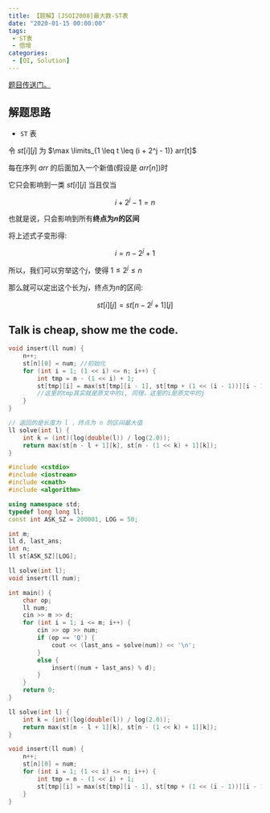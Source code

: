 ```yaml
---
title: 【题解】[JSOI2008]最大数-ST表
date: "2020-01-15 00:00:00"
tags:
 - ST表
 - 倍增
categories:
 - [OI, Solution]
---
```



[题目传送门。](https://www.luogu.com.cn/problem/P1198)

<!--more-->

## 解题思路

* $\texttt{ST}$ 表

令 $st[ i ][ j ]$ 为 $\max \limits_{1 \leq t \leq (i + 2^j - 1)} arr[t]$

每在序列 $arr$ 的后面加入一个新值(假设是 $arr[ n ]$)时

它只会影响到一类 $st[ i ][ j ]$ 当且仅当

$$i + 2^j - 1 = n$$

也就是说，只会影响到所有**终点为$n$的区间**

将上述式子变形得:

$$i = n - 2^j + 1$$

所以，我们可以穷举这个$j$，使得 $1 \leq 2^j \leq n$

那么就可以定出这个长为$j$，终点为$n$的区间:

$$st[ i ][ j ] = st[ n - 2^j + 1 ][j]$$

## Talk is cheap, show me the code.

```cpp
void insert(ll num) {
    n++;
    st[n][0] = num; //初始化
    for (int i = 1; (1 << i) <= n; i++) {
        int tmp = n - (1 << i) + 1;
        st[tmp][i] = max(st[tmp][i - 1], st[tmp + (1 << (i - 1))][i - 1]);
        //这里的tmp其实就是原文中的i, 同理，这里的i是原文中的j
    }
}
```

```cpp
// 返回的是长度为 l ，终点为 n 的区间最大值
ll solve(int l) {
    int k = (int)(log(double(l)) / log(2.0));
    return max(st[n - l + 1][k], st[n - (1 << k) + 1][k]);
}
```

```cpp
#include <cstdio>
#include <iostream>
#include <cmath>
#include <algorithm>

using namespace std;
typedef long long ll;
const int ASK_SZ = 200001, LOG = 50;

int m;
ll d, last_ans;
int n;
ll st[ASK_SZ][LOG];

ll solve(int l);
void insert(ll num);

int main() {
    char op;
    ll num;
    cin >> m >> d;
    for (int i = 1; i <= m; i++) {
        cin >> op >> num;
        if (op == 'Q') {
            cout << (last_ans = solve(num)) << '\n';
        }
        else {
            insert((num + last_ans) % d);
        }
    }
    return 0;
}

ll solve(int l) {
    int k = (int)(log(double(l)) / log(2.0));
    return max(st[n - l + 1][k], st[n - (1 << k) + 1][k]);
}

void insert(ll num) {
    n++;
    st[n][0] = num;
    for (int i = 1; (1 << i) <= n; i++) {
        int tmp = n - (1 << i) + 1;
        st[tmp][i] = max(st[tmp][i - 1], st[tmp + (1 << (i - 1))][i - 1]);
    }
}
```